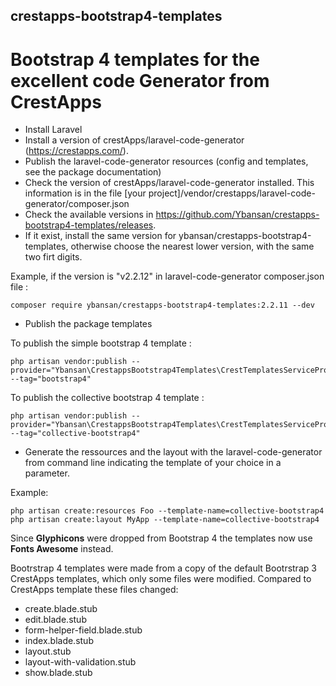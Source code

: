 ## crestapps-bootstrap4-templates

# Bootstrap 4 templates for the excellent code Generator from CrestApps

* Install Laravel
* Install a version of crestApps/laravel-code-generator (https://crestapps.com/).
* Publish the laravel-code-generator resources (config and templates, see the package documentation)
* Check the version of crestApps/laravel-code-generator installed. This information is in the file [your project]/vendor/crestapps/laravel-code-generator/composer.json
* Check the available versions in https://github.com/Ybansan/crestapps-bootstrap4-templates/releases.
* If it exist, install the same version for ybansan/crestapps-bootstrap4-templates, otherwise choose the nearest lower version, with the same two firt digits.

Example, if the version is "v2.2.12" in laravel-code-generator composer.json file :
```
composer require ybansan/crestapps-bootstrap4-templates:2.2.11 --dev
```
* Publish the package templates

To publish the simple bootstrap 4 template :
```
php artisan vendor:publish --provider="Ybansan\CrestappsBootstrap4Templates\CrestTemplatesServiceProvider" --tag="bootstrap4"
```

To publish the collective bootstrap 4 template :
```
php artisan vendor:publish --provider="Ybansan\CrestappsBootstrap4Templates\CrestTemplatesServiceProvider" --tag="collective-bootstrap4"
```
* Generate the ressources and the layout with the laravel-code-generator from command line indicating the template of your choice in a parameter.

Example:
```
php artisan create:resources Foo --template-name=collective-bootstrap4
php artisan create:layout MyApp --template-name=collective-bootstrap4
```	
Since **Glyphicons** were dropped from Bootstrap 4 the templates now use **Fonts Awesome** instead.

Bootrstrap 4 templates were made from a copy of the default Bootrstrap 3 CrestApps templates, which only some files were modified.
Compared to CrestApps template these files changed:
* create.blade.stub
* edit.blade.stub
* form-helper-field.blade.stub
* index.blade.stub
* layout.stub
* layout-with-validation.stub
* show.blade.stub
